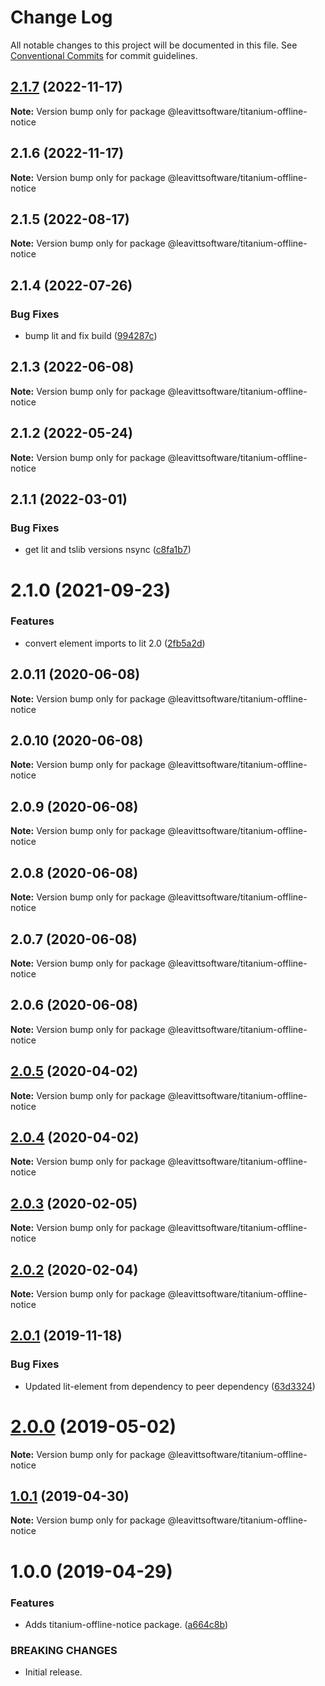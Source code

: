 # Change Log

All notable changes to this project will be documented in this file.
See [Conventional Commits](https://conventionalcommits.org) for commit guidelines.

## [2.1.7](https://github.com/LeavittSoftware/titanium-elements/compare/@leavittsoftware/titanium-offline-notice@2.1.6...@leavittsoftware/titanium-offline-notice@2.1.7) (2022-11-17)

**Note:** Version bump only for package @leavittsoftware/titanium-offline-notice

## 2.1.6 (2022-11-17)

**Note:** Version bump only for package @leavittsoftware/titanium-offline-notice

## 2.1.5 (2022-08-17)

**Note:** Version bump only for package @leavittsoftware/titanium-offline-notice

## 2.1.4 (2022-07-26)

### Bug Fixes

- bump lit and fix build ([994287c](https://github.com/LeavittSoftware/titanium-elements/commit/994287cc92267fe41093ee8ded6640521bd3facb))

## 2.1.3 (2022-06-08)

**Note:** Version bump only for package @leavittsoftware/titanium-offline-notice

## 2.1.2 (2022-05-24)

**Note:** Version bump only for package @leavittsoftware/titanium-offline-notice

## 2.1.1 (2022-03-01)

### Bug Fixes

- get lit and tslib versions nsync ([c8fa1b7](https://github.com/LeavittSoftware/titanium-elements/commit/c8fa1b77320c6b6854009bb076ba0bcc2c632ae0))

# 2.1.0 (2021-09-23)

### Features

- convert element imports to lit 2.0 ([2fb5a2d](https://github.com/LeavittSoftware/titanium-elements/commit/2fb5a2da5a5af636541ce58e398fdf587e2c008a))

## 2.0.11 (2020-06-08)

**Note:** Version bump only for package @leavittsoftware/titanium-offline-notice

## 2.0.10 (2020-06-08)

**Note:** Version bump only for package @leavittsoftware/titanium-offline-notice

## 2.0.9 (2020-06-08)

**Note:** Version bump only for package @leavittsoftware/titanium-offline-notice

## 2.0.8 (2020-06-08)

**Note:** Version bump only for package @leavittsoftware/titanium-offline-notice

## 2.0.7 (2020-06-08)

**Note:** Version bump only for package @leavittsoftware/titanium-offline-notice

## 2.0.6 (2020-06-08)

**Note:** Version bump only for package @leavittsoftware/titanium-offline-notice

## [2.0.5](https://github.com/LeavittSoftware/titanium-elements/compare/@leavittsoftware/titanium-offline-notice@2.0.4...@leavittsoftware/titanium-offline-notice@2.0.5) (2020-04-02)

**Note:** Version bump only for package @leavittsoftware/titanium-offline-notice

## [2.0.4](https://github.com/LeavittSoftware/titanium-elements/compare/@leavittsoftware/titanium-offline-notice@2.0.3...@leavittsoftware/titanium-offline-notice@2.0.4) (2020-04-02)

**Note:** Version bump only for package @leavittsoftware/titanium-offline-notice

## [2.0.3](https://github.com/LeavittSoftware/titanium-elements/compare/@leavittsoftware/titanium-offline-notice@2.0.2...@leavittsoftware/titanium-offline-notice@2.0.3) (2020-02-05)

**Note:** Version bump only for package @leavittsoftware/titanium-offline-notice

## [2.0.2](https://github.com/LeavittSoftware/titanium-elements/compare/@leavittsoftware/titanium-offline-notice@2.0.1...@leavittsoftware/titanium-offline-notice@2.0.2) (2020-02-04)

**Note:** Version bump only for package @leavittsoftware/titanium-offline-notice

## [2.0.1](https://github.com/LeavittSoftware/titanium-elements/compare/@leavittsoftware/titanium-offline-notice@2.0.0...@leavittsoftware/titanium-offline-notice@2.0.1) (2019-11-18)

### Bug Fixes

- Updated lit-element from dependency to peer dependency ([63d3324](https://github.com/LeavittSoftware/titanium-elements/commit/63d332436d677b7e82c6adf91a6e08e29adee32b))

# [2.0.0](https://github.com/LeavittSoftware/titanium-elements/compare/@leavittsoftware/titanium-offline-notice@1.0.1...@leavittsoftware/titanium-offline-notice@2.0.0) (2019-05-02)

**Note:** Version bump only for package @leavittsoftware/titanium-offline-notice

## [1.0.1](https://github.com/LeavittSoftware/titanium-elements/compare/@leavittsoftware/titanium-offline-notice@1.0.0...@leavittsoftware/titanium-offline-notice@1.0.1) (2019-04-30)

**Note:** Version bump only for package @leavittsoftware/titanium-offline-notice

# 1.0.0 (2019-04-29)

### Features

- Adds titanium-offline-notice package. ([a664c8b](https://github.com/LeavittSoftware/titanium-elements/commit/a664c8b))

### BREAKING CHANGES

- Initial release.
